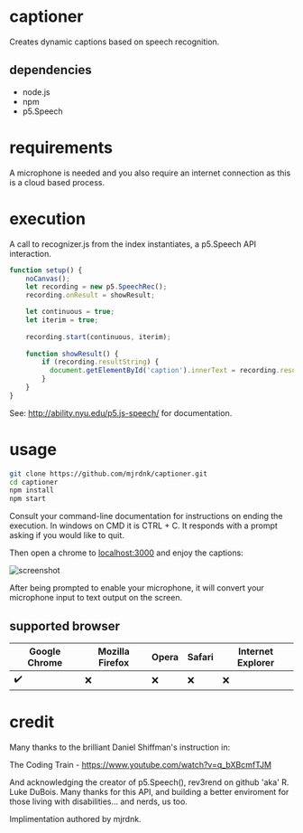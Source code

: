 # captioner
Creates dynamic captions based on speech recognition.

## dependencies
- node.js
- npm
- p5.Speech
# requirements
A microphone is needed and you also require an internet connection as this is a cloud based process.

# execution

A call to recognizer.js from the index instantiates, a p5.Speech API interaction.
```js
function setup() {
    noCanvas();
    let recording = new p5.SpeechRec();
    recording.onResult = showResult;

    let continuous = true;
    let iterim = true;
  
    recording.start(continuous, iterim);
    
    function showResult() {
        if (recording.resultString) {
          document.getElementById('caption').innerText = recording.resultString;
        }
    }
}
```

See: http://ability.nyu.edu/p5.js-speech/ for documentation.

# usage

```bash
git clone https://github.com/mjrdnk/captioner.git
cd captioner
npm install
npm start
```
Consult your command-line documentation for instructions on ending the execution.
In windows on CMD it is CTRL + C. It responds with a prompt asking if you would like to quit.


Then open a chrome to [localhost:3000](localhost:3000) and enjoy the captions:

![screenshot](https://i.imgur.com/YziSWqt.png")

After being prompted to enable your microphone, it will convert your microphone
input to text output on the screen.

## supported browser

| Google Chrome | Mozilla Firefox | Opera | Safari | Internet Explorer |
| --- | --- | --- | --- | --- |
| :heavy_check_mark: | :x: | :x: | :x: | :x: |

# credit
Many thanks to the brilliant Daniel Shiffman's instruction in:

The Coding Train - https://www.youtube.com/watch?v=q_bXBcmfTJM

And acknowledging the creator of p5.Speech(), rev3rend on github 'aka' R. Luke DuBois. 
Many thanks for this API, and building a better enviroment for those living with disabilities... 
and nerds, us too.

Implimentation authored by mjrdnk.

